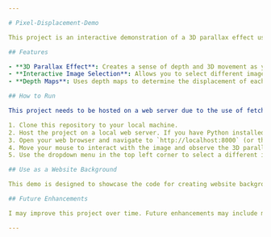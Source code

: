 ```yaml
---

# Pixel-Displacement-Demo

This project is an interactive demonstration of a 3D parallax effect using pixel displacement based on depth maps. It's built with [Three.js](https://threejs.org/) and [GSAP](https://greensock.com/gsap/), two powerful libraries for creating rich, interactive web experiences. This demo showcases the code I wrote for creating immersive website backgrounds using this effect.

## Features

- **3D Parallax Effect**: Creates a sense of depth and 3D movement as you move your mouse.
- **Interactive Image Selection**: Allows you to select different images and observe the depth-based displacement effect.
- **Depth Maps**: Uses depth maps to determine the displacement of each pixel, creating a realistic and immersive 3D effect.

## How to Run

This project needs to be hosted on a web server due to the use of fetch API and same-origin policy restrictions in browsers. Here are the steps to run it:

1. Clone this repository to your local machine.
2. Host the project on a local web server. If you have Python installed, you can do this by running `python -m http.server` (for Python 3) or `python -m SimpleHTTPServer` (for Python 2) in the project directory.
3. Open your web browser and navigate to `http://localhost:8000` (or the port you chose).
4. Move your mouse to interact with the image and observe the 3D parallax effect.
5. Use the dropdown menu in the top left corner to select a different image.

## Use as a Website Background

This demo is designed to showcase the code for creating website backgrounds using this effect. If you're interested in using this effect as a background for your own website, check out my other repository where I provide code that is set up for this purpose.

## Future Enhancements

I may improve this project over time. Future enhancements may include more image options, additional controls for adjusting the depth effect, and performance optimizations for smoother animations.

---
```

